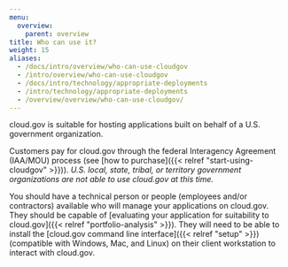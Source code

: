 ```yaml
---
menu:
  overview:
    parent: overview
title: Who can use it?
weight: 15
aliases:
  - /docs/intro/overview/who-can-use-cloudgov
  - /intro/overview/who-can-use-cloudgov
  - /docs/intro/technology/appropriate-deployments
  - /intro/technology/appropriate-deployments
  - /overview/overview/who-can-use-cloudgov/
---
```


cloud.gov is suitable for hosting applications built on behalf of a U.S. government organization.

Customers pay for cloud.gov through the federal Interagency Agreement (IAA/MOU) process (see [how to purchase]({{< relref "start-using-cloudgov" >}})). *U.S. local, state, tribal, or territory government organizations are not able to use cloud.gov at this time.*
<!-- If this describes your team, [sign up for updates](/#updates) so that we can notify you if we add other options. -->
 
You should have a technical person or people (employees and/or contractors) available who will manage your applications on cloud.gov. They should be capable of [evaluating your application for suitability to cloud.gov]({{< relref "portfolio-analysis" >}}). They will need to be able to install the [cloud.gov command line interface]({{< relref "setup" >}}) (compatible with Windows, Mac, and Linux) on their client workstation to interact with cloud.gov.

